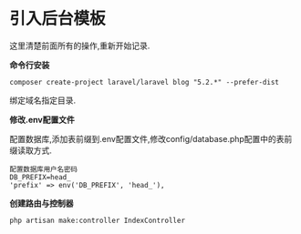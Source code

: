 # 引入后台模板

这里清楚前面所有的操作,重新开始记录.

**命令行安装**

```
composer create-project laravel/laravel blog "5.2.*" --prefer-dist
```

绑定域名指定目录.

**修改.env配置文件**

配置数据库,添加表前缀到.env配置文件,修改config\/database.php配置中的表前缀读取方式.

```
配置数据库用户名密码
DB_PREFIX=head_
'prefix' => env('DB_PREFIX', 'head_'),
```

**创建路由与控制器**

```
php artisan make:controller IndexController
```



